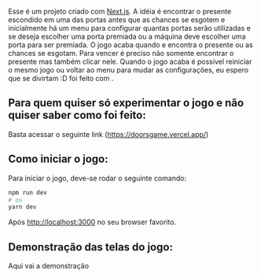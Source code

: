 Esse é um projeto criado com [Next.js](https://nextjs.org/).
A idéia é encontrar o presente escondido em uma das portas antes que as chances se esgotem e inicialmente há
um menu para configurar quantas portas serão utilizadas e se deseja escolher uma porta premiada ou a máquina deve escolher uma porta para ser premiada. 
O jogo acaba quando e encontra o presente ou as chances se esgotam.
Para vencer é preciso não somente encontrar o presente mas também clicar nele.
Quando o jogo acaba é possível reiniciar o mesmo jogo ou voltar ao menu para mudar as configurações, eu espero
que se divirtam :D foi feito com .

## Para quem quiser só experimentar o jogo e não quiser saber como foi feito:
Basta acessar o seguinte link (https://doorsgame.vercel.app/)

## Como iniciar o jogo:

Para iniciar o jogo, deve-se rodar o seguinte comando:

```bash
npm run dev
# ou
yarn dev
```

Após [http://localhost:3000](http://localhost:3000) no seu browser favorito.

## Demonstração das telas do jogo:

Aqui vai a demonstração
